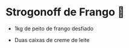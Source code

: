 # Strogonoff de Frango :chicken:

- 1kg de peito de frango desfiado

- Duas caixas de creme de leite

  

